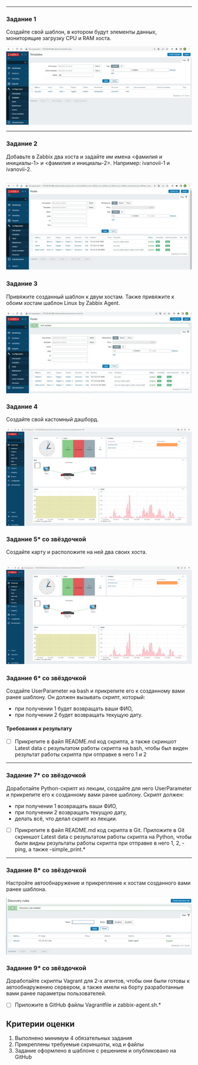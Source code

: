 ---

### Задание 1
Создайте свой шаблон, в котором будут элементы данных, мониторящие загрузку CPU и RAM хоста.

![alt text](https://github.com/kalitinav/kalitinav_sys-pattern-homework/blob/main/img/hw-03/Templates.jpg) 

 ---

### Задание 2
Добавьте в Zabbix два хоста и задайте им имена <фамилия и инициалы-1> и <фамилия и инициалы-2>. Например: ivanovii-1 и ivanovii-2.

![alt text](https://github.com/kalitinav/kalitinav_sys-pattern-homework/blob/main/img/hw-03/Hosts.jpg) 
 ---

### Задание 3
Привяжите созданный шаблон к двум хостам. Также привяжите к обоим хостам шаблон Linux by Zabbix Agent.

![alt text](https://github.com/kalitinav/kalitinav_sys-pattern-homework/blob/main/img/hw-03/task3.jpg)  

### Задание 4
Создайте свой кастомный дашборд.

![alt text](https://github.com/kalitinav/kalitinav_sys-pattern-homework/blob/main/img/hw-03/Dashboard.jpg) 

### Задание 5* со звёздочкой
Создайте карту и расположите на ней два своих хоста.

![alt text](https://github.com/kalitinav/kalitinav_sys-pattern-homework/blob/main/img/hw-03/Dashboard.jpg) 
 ---

### Задание 6* со звёздочкой
Создайте UserParameter на bash и прикрепите его к созданному вами ранее шаблону. Он должен вызывать скрипт, который:
- при получении 1 будет возвращать ваши ФИО,
- при получении 2 будет возвращать текущую дату.

#### Требования к результату
- [ ] Прикрепите в файл README.md код скрипта, а также скриншот Latest data с результатом работы скрипта на bash, чтобы был виден результат работы скрипта при отправке в него 1 и 2
 
 ---

### Задание 7* со звёздочкой
Доработайте Python-скрипт из лекции, создайте для него UserParameter и прикрепите его к созданному вами ранее шаблону. 
Скрипт должен:
- при получении 1 возвращать ваши ФИО,
- при получении 2 возвращать текущую дату,
- делать всё, что делал скрипт из лекции.

- [ ] Прикрепите в файл README.md код скрипта в Git. Приложите в Git скриншот Latest data с результатом работы скрипта на Python, чтобы были видны результаты работы скрипта при отправке в него 1, 2, -ping, а также -simple_print.*
 
 ---

### Задание 8* со звёздочкой

Настройте автообнаружение и прикрепление к хостам созданного вами ранее шаблона.

![alt text](https://github.com/kalitinav/kalitinav_sys-pattern-homework/blob/main/img/hw-03/Discovery%20rules.jpg) 
### Задание 9* со звёздочкой

Доработайте скрипты Vagrant для 2-х агентов, чтобы они были готовы к автообнаружению сервером, а также имели на борту разработанные вами ранее параметры пользователей.

- [ ] Приложите в GitHub файлы Vagrantfile и zabbix-agent.sh.*

## Критерии оценки

1. Выполнено минимум 4 обязательных задания
2. Прикреплены требуемые скриншоты, код и файлы 
3. Задание оформлено в шаблоне с решением и опубликовано на GitHub
